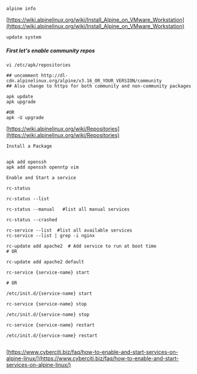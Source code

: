 ```alpine info```


[https://wiki.alpinelinux.org/wiki/Install_Alpine_on_VMware_Workstation](https://wiki.alpinelinux.org/wiki/Install_Alpine_on_VMware_Workstation)

```update system```


##### First let's enable community repos

````
vi /etc/apk/repositories

## uncomment http://dl-cdn.alpinelinux.org/alpine/v3.16_OR_YOUR_VERSION/community
## Also change to https for both community and non-community packages

apk update
apk upgrade

#OR
apk -U upgrade

````
[https://wiki.alpinelinux.org/wiki/Repositories](https://wiki.alpinelinux.org/wiki/Repositories)



```Install a Package```


````

apk add openssh
apk add openssh openntp vim

````


```Enable and Start a service```


````
rc-status

rc-status --list

rc-status --manual   #list all manual services

rc-status --crashed

rc-service --list  #list all available services
rc-service --list | grep -i nginx

rc-update add apache2  # Add service to run at boot time
# OR

rc-update add apache2 default

rc-service {service-name} start
 
# OR

/etc/init.d/{service-name} start

rc-service {service-name} stop

/etc/init.d/{service-name} stop

rc-service {service-name} restart

/etc/init.d/{service-name} restart
 

````

[https://www.cyberciti.biz/faq/how-to-enable-and-start-services-on-alpine-linux/](https://www.cyberciti.biz/faq/how-to-enable-and-start-services-on-alpine-linux/)
